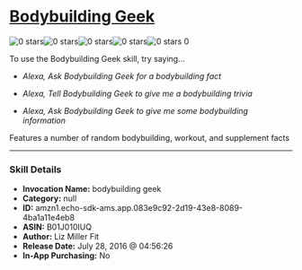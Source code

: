 # [Bodybuilding Geek](http://alexa.amazon.com/#skills/amzn1.echo-sdk-ams.app.083e9c92-2d19-43e8-8089-4ba1a11e4eb8)
![0 stars](../../images/ic_star_border_black_18dp_1x.png)![0 stars](../../images/ic_star_border_black_18dp_1x.png)![0 stars](../../images/ic_star_border_black_18dp_1x.png)![0 stars](../../images/ic_star_border_black_18dp_1x.png)![0 stars](../../images/ic_star_border_black_18dp_1x.png) 0

To use the Bodybuilding Geek skill, try saying...

* *Alexa, Ask Bodybuilding Geek for a bodybuilding fact*

* *Alexa, Tell Bodybuilding Geek to give me a bodybuilding trivia*

* *Alexa, Ask Bodybuilding Geek to give me some bodybuilding information*

Features a number of random bodybuilding, workout, and supplement facts

***

### Skill Details

* **Invocation Name:** bodybuilding geek
* **Category:** null
* **ID:** amzn1.echo-sdk-ams.app.083e9c92-2d19-43e8-8089-4ba1a11e4eb8
* **ASIN:** B01J010IUQ
* **Author:** Liz Miller Fit
* **Release Date:** July 28, 2016 @ 04:56:26
* **In-App Purchasing:** No
